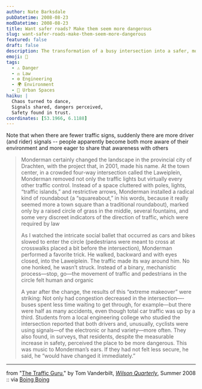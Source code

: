 ```yaml
---
author: Nate Barksdale
pubDatetime: 2008-08-23
modDatetime: 2008-08-23
title: Want safer roads? Make them seem more dangerous
slug: want-safer-roads-make-them-seem-more-dangerous
featured: false
draft: false
description: The transformation of a busy intersection into a safer, more harmonious space showcases the power of human awareness in traffic dynamics.
emoji: 🚦
tags:
  - ⚠️ Danger
  - ⚖️ Law
  - ⚙️ Engineering
  - 🌍 Environment
  - 🌆 Urban Spaces
haiku: |
  Chaos turned to dance,  
  Signals shared, dangers perceived,  
  Safety found in trust.
coordinates: [53.1966, 6.1188]
---
```


Note that when there are fewer traffic signs, suddenly there are more driver (and rider) signals -- people apparently become both more aware of their environment and more eager to share that awareness with others

> Monderman certainly changed the landscape in the provincial city of Drachten, with the project that, in 2001, made his name. At the town center, in a crowded ­four-­way intersection called the Lawei­plein, Monderman removed not only the traffic lights but virtually every other traffic control. Instead of a space cluttered with poles, lights, “traffic islands,” and restrictive arrows, Monderman installed a radical kind of roundabout (a “squareabout,” in his words, because it really seemed more a town square than a traditional roundabout), marked only by a raised circle of grass in the middle, several fountains, and some very discreet indicators of the direction of traffic, which were required by ­law
>
> As I watched the intricate social ballet that occurred as cars and bikes slowed to enter the circle (pedestrians were meant to cross at crosswalks placed a bit before the intersection), Monderman performed a favorite trick. He walked, backward and with eyes closed, into the Laweiplein. The traffic made its way around him. No one honked, he wasn’t struck. Instead of a binary, mechanistic process—stop, go—the movement of traffic and pedestrians in the circle felt human and ­organic
>
> A year after the change, the results of this “extreme makeover” were striking: Not only had congestion decreased in the ­intersection—­buses spent less time waiting to get through, for ­example—­but there were half as many accidents, even though total car traffic was up by a third. Students from a local engineering college who studied the intersection reported that both drivers and, unusually, cyclists were using ­signals—­of the electronic or hand ­variety—­more often. They also found, in surveys, that residents, despite the measurable increase in safety, perceived the place to be more dangerous. This was music to Monderman’s ears. If they had not felt less secure, he said, he “would have changed it immediately.”

---

from "[The Traffic Guru](https://www.google.com/search?q=%22The%20Traffic%20Guru%22%20wilsoncenter.org)," by Tom Vanderbilt, [_Wilson Quarterly_](https://www.google.com/search?q=%22_Wilson%20Quarterly_%22%20wilsoncenter.org), Summer 2008 :: via [Boing Boing](http://web.archive.org/web/20240910185040/https://boingboing.net/2008/08/21/profile-of-hans-mond.html)
